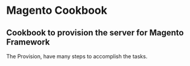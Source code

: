 # Magento Cookbook
## Cookbook to provision the server for Magento Framework

The Provision, have many steps to accomplish the tasks.

